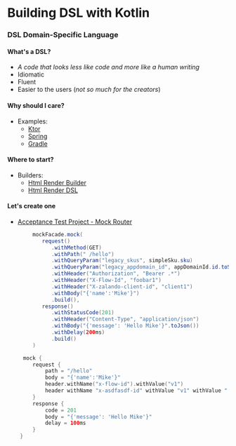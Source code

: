 

# Building DSL with Kotlin

### DSL Domain-Specific Language

 #### What's a DSL?
   - _A code that looks less like code and more like a human writing_
   - Idiomatic 
   - Fluent
   - Easier to the users (_not so much for the creators_)
 
 #### Why should I care?
   - Examples:
     - [Ktor](./examples/ktor/ktorexample.md)
     - [Spring](./examples/spring/springexample.md)
     - [Gradle](./examples/gradle/gradleexample.md)
   
 #### Where to start?
   - Builders:
     - [Html Render Builder](./examples/html/builder/builderexample.kt)
     - [Html Render DSL](./examples/html/dsl/dslexample.kt)
 
  #### Let's create one
   - [Acceptance Test Project - Mock Router](examples/dslexample/mockroutedsl.kt)
 


```Java
        mockFacade.mock(
           request()
              .withMethod(GET)
              .withPath(" /hello")
              .withQueryParam("legacy_skus", simpleSku.sku)
              .withQueryParam("legacy_appdomain_id", appDomainId.id.toString())
              .withHeader("Authorization", "Bearer .*")
              .withHeader("X-Flow-Id", "foobar1")
              .withHeader("X-zalando-client-id", "client1")
              .withBody("{'name':'Mike'}")
              .build(),
           response()
              .withStatusCode(201)
              .withHeader("Content-Type", "application/json")
              .withBody("{'message': 'Hello Mike'}".toJson())
              .withDelay(200ms)
              .build()
        )
```

```kotlin
     mock {
        request {
            path = "/hello"
            body = "{'name':'Mike'}"
            header.withName("x-flow-id").withValue("v1")
            header withName "x-asdfasdf-id" withValue "v1" withValue " v2"
        }
        response {
            code = 201
            body = "{'message': 'Hello Mike'}"
            delay = 100ms
        }
    }
```